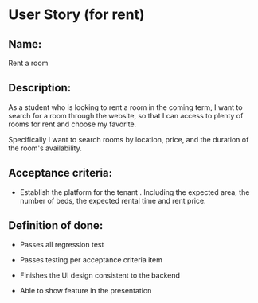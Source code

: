 User Story (for rent)
====


Name:
----
Rent a room


Description:
----
As a student who is looking to rent a room in the coming term, I want to search for a room through the website, so that I can access to plenty of rooms for rent and choose my favorite.

Specifically I want to search rooms by location, price, and the duration of the room's availability.


Acceptance criteria:
----
* Establish the  platform for the tenant . Including the expected area, the number of beds, the expected rental time and rent price.


Definition of done:
----
* Passes all regression test

* Passes testing per acceptance criteria item

* Finishes the UI design consistent to the backend

* Able to show feature in the presentation

